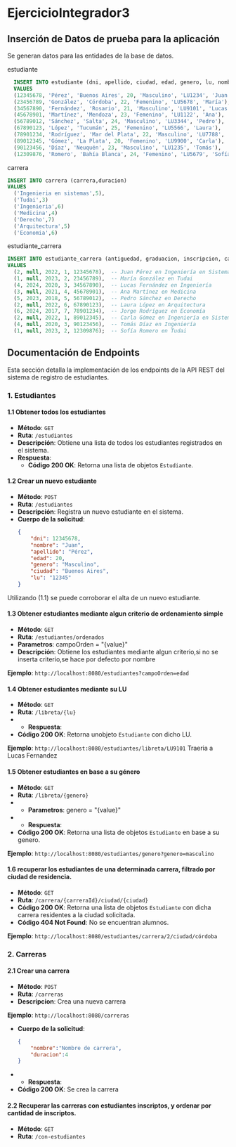# EjercicioIntegrador3

## Inserción de Datos de prueba para la aplicación
Se generan datos para las entidades de la base de datos.

estudiante
  ```sql
    INSERT INTO estudiante (dni, apellido, ciudad, edad, genero, lu, nombre)
    VALUES
    (12345678, 'Pérez', 'Buenos Aires', 20, 'Masculino', 'LU1234', 'Juan'),
    (23456789, 'González', 'Córdoba', 22, 'Femenino', 'LU5678', 'María'),
    (34567890, 'Fernández', 'Rosario', 21, 'Masculino', 'LU9101', 'Lucas'),
    (45678901, 'Martínez', 'Mendoza', 23, 'Femenino', 'LU1122', 'Ana'),
    (56789012, 'Sánchez', 'Salta', 24, 'Masculino', 'LU3344', 'Pedro'),
    (67890123, 'López', 'Tucumán', 25, 'Femenino', 'LU5566', 'Laura'),
    (78901234, 'Rodríguez', 'Mar del Plata', 22, 'Masculino', 'LU7788', 'Jorge'),
    (89012345, 'Gómez', 'La Plata', 20, 'Femenino', 'LU9900', 'Carla'),
    (90123456, 'Díaz', 'Neuquén', 23, 'Masculino', 'LU1235', 'Tomás'),
    (12309876, 'Romero', 'Bahía Blanca', 24, 'Femenino', 'LU5679', 'Sofía');
  ```

carrera
  ```sql
  INSERT INTO carrera (carrera,duracion) 
  VALUES
    ('Ingenieria en sistemas',5),
    ('Tudai',3)
    ('Ingenieria',6)
    ('Medicina',4)
    ('Derecho',7)
    ('Arquitectura',5)
    ('Economia',6)
  ```
estudiante_carrera

  ```sql
  INSERT INTO estudiante_carrera (antiguedad, graduacion, inscripcion, carrera_id, dni)
  VALUES
    (2, null, 2022, 1, 12345678),  -- Juan Pérez en Ingeniería en Sistemas
    (1, null, 2023, 2, 23456789),  -- María González en Tudai
    (4, 2024, 2020, 3, 34567890),  -- Lucas Fernández en Ingeniería
    (3, null, 2021, 4, 45678901),  -- Ana Martínez en Medicina
    (5, 2023, 2018, 5, 56789012),  -- Pedro Sánchez en Derecho
    (2, null, 2022, 6, 67890123),  -- Laura López en Arquitectura
    (6, 2024, 2017, 7, 78901234),  -- Jorge Rodríguez en Economía
    (2, null, 2022, 1, 89012345),  -- Carla Gómez en Ingeniería en Sistemas
    (4, null, 2020, 3, 90123456),  -- Tomás Díaz en Ingeniería
    (1, null, 2023, 2, 12309876);  -- Sofía Romero en Tudai
  ```


## Documentación de Endpoints

Esta sección detalla la implementación de los endpoints de la API REST del sistema de registro de estudiantes.

### 1. Estudiantes

#### 1.1 Obtener todos los estudiantes

- **Método**: `GET`
- **Ruta**: `/estudiantes`
- **Descripción**: Obtiene una lista de todos los estudiantes registrados en el sistema.
- **Respuesta**:
   - **Código 200 OK**: Retorna una lista de objetos `Estudiante`.

#### 1.2 Crear un nuevo estudiante

- **Método**: `POST`
- **Ruta**: `/estudiantes`
- **Descripción**: Registra un nuevo estudiante en el sistema.
- **Cuerpo de la solicitud**:
  ```json
  {
      "dni": 12345678,
      "nombre": "Juan",
      "apellido": "Pérez",
      "edad": 20,
      "genero": "Masculino",
      "ciudad": "Buenos Aires",
      "lu": "12345"
  }
  
Utilizando (1.1) se puede corroborar el alta de un nuevo estudiante.

#### 1.3 Obtener estudiantes mediante algun criterio de ordenamiento simple

- **Método**: `GET`
- **Ruta**: `/estudiantes/ordenados`
- **Parametros**: campoOrden = "{value}"  
- **Descripción**: Obtiene los estudiantes mediante algun criterio,si no se inserta criterio,se hace por defecto por nombre
  
**Ejemplo**: `http://localhost:8080/estudiantes?campoOrden=edad`


#### 1.4 Obtener estudiantes mediante su LU
- **Método**: `GET`
- **Ruta**: `/libreta/{lu}`
- - **Respuesta**:
- **Código 200 OK**: Retorna unobjeto `Estudiante` con dicho LU.

**Ejemplo**: `http://localhost:8080/estudiantes/libreta/LU9101` Traeria a Lucas Fernandez

#### 1.5 Obtener estudiantes en base a su género
- **Método**: `GET`
- **Ruta**: `/libreta/{genero}`
- - **Parametros**: genero = "{value}"
- - **Respuesta**:
- **Código 200 OK**: Retorna una lista de objetos `Estudiante` en base a su genero.

**Ejemplo**: `http://localhost:8080/estudiantes/genero?genero=masculino`

#### 1.6 recuperar los estudiantes de una determinada carrera, filtrado por ciudad de residencia.
- **Método**: `GET`
- **Ruta**: `/carrera/{carreraId}/ciudad/{ciudad}`
- **Código 200 OK**: Retorna una lista de objetos `Estudiante` con dicha carrera residentes a la ciudad solicitada.
- **Código 404 Not Found**: No se encuentran alumnos.

**Ejemplo**: `http://localhost:8080/estudiantes/carrera/2/ciudad/córdoba` 

### 2. Carreras

#### 2.1 Crear una carrera
- **Método**: `POST`
- **Ruta**: `/carreras`
- **Descripcion**: Crea una nueva carrera

**Ejemplo**: `http://localhost:8080/carreras`

- **Cuerpo de la solicitud**:
  ```json
  {
      "nombre":"Nombre de carrera",
      "duracion":4
  }

- - **Respuesta**:
- **Código 200 OK**: Se crea la carrera 

#### 2.2 Recuperar las carreras con estudiantes inscriptos, y ordenar por cantidad de inscriptos.
- **Método**: `GET`
- **Ruta**: `/con-estudiantes`

